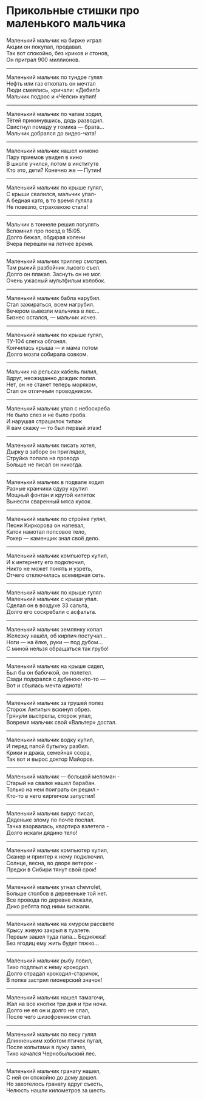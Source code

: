 # Прикольные стишки про маленького мальчика
Маленький мальчик на бирже играл  
Акции он покупал, продавал.  
Так вот спокойно, без криков и стонов,  
Он приграл 900 миллионов.  

----
Маленький мальчик по тундре гулял  
Нефть или газ откопать он мечтал  
Люди смеялись, кричали: «Дебил!»  
Мальчик подрос и «Челси» купил!  

----
Маленький мальчик по чатам ходил,  
Тётей прикинувшись, дядь разводил.  
Свистнул помаду у гомика — брата…  
Мальчик добрался до видео-чата!  

----
Маленький мальчик нашел кимоно  
Пару приемов увидел в кино  
В школе учился, потом в институте  
Кто это, дети? Конечно же — Путин!  

----
Маленький мальчик по крыше гулял,  
С крыши свалился, мальчик упал-  
А бедная катя, в то время гуляла  
Не повезло, страховкою стала!  

----
Мальчик в тоннеле решил погулять  
Вспомнил про поезд в 15:05.  
Долго бежал, обдирая колени  
Вчера перешли на летнее время.  

----
Маленький мальчик триллер смотрел.  
Там рыжий разбойник лысого съел.  
Долго он плакал. Заснуть он не мог.  
Очень ужасный мультфильм колобок.  

----
Маленький мальчик бабла нарубил.  
Стал зажираться, всем нагрубил.  
Вечером вывезли мальчика в лес…  
Бизнес остался, — мальчик исчез.  

----
Маленький мальчик по крыше гулял,  
ТУ-104 слегка обгонял.  
Кончилась крыша — и мама потом  
Долго мозги собирала совком.  

----
Мальчик на рельсах кабель пилил,  
Вдруг, неожиданно дождик полил.  
Нет, он не станет теперь моряком,  
Стал он отличным проводником.  

----
Маленький мальчик упал с небоскреба  
Не было слез и не было гроба.  
И нарушая страшилок типаж  
Я вам скажу — то был первый этаж!  

----
Маленький мальчик писать хотел,  
Дырку в заборе он приглядел,  
Струйка попала на провода  
Больше не писал он никогда.  

----
Маленький мальчик в подвале ходил  
Разные кранчики сдуру крутил  
Мощный фонтан и крутой кипяток  
Вынесли сваренный мяса кусок.  

----
Маленький мальчик по стройке гулял,  
Песни Киркорова он напевал,  
Каток намотал попсовое тело,  
Рокер — каменщик знал своё дело.  

----
Маленький мальчик компьютер купил,  
И к интернету его подключил,  
Никто не может понять и узреть,  
Отчего отключилась всемирная сеть.  

----
Маленький мальчик по крыше гулял  
Маленький мальчик с крыши упал.  
Сделал он в воздухе 33 сальта,  
Долго его соскребали с асфальта.  

----
Маленький мальчик землянку копал  
Железку нашёл, об кирпич постучал…  
Ноги — на ёлке, руки — под дубом…  
С миной нельзя обращаться так грубо!  

----
Маленький мальчик на крыше сидел,  
Был бы он бабочкой, он полетел.  
Сзади подкрался с дубиною кто-то —  
Вот и сбылась мечта идиота!  

----
Маленький мальчик за грушей полез  
Сторож Антипыч вскинул обрез.  
Грянули выстрелы, сторож упал,  
Вовремя мальчик свой «Вальтер» достал.  

----
Маленький мальчик водку купил,  
И перед папой бутылку разбил.  
Крики и драка, семейная ссора,  
Так вот и вырос доктор Майоров.  

----
Маленький мальчик — большой меломан -  
Старый на свалке нашел барабан.  
Только на нем поиграть он решил -  
Кто-то в него кирпичом запустил!  

----
Маленький мальчик вирус писал,  
Дяденьке злому по почте послал.  
Тачка взорвалась, квартира взлетела -  
Долго искали дядино тело!  

----
Маленький мальчик компьютер купил,  
Сканер и принтер к нему подключил.  
Солнце, весна, во дворе ветерок -  
Предки в Сибири тянут свой срок!  

----
Маленький мальчик угнал chevrolet,  
Больше столбов в деревеньке той нет.  
Все провода по деревне лежали,  
Дико ребята под ними визжали.  

----
Маленький мальчик на хмуром рассвете  
Крысу живую закрыл в туалете.  
Первым зашел туда папа… Бедняжка!  
Без ягодиц ему жить будет тяжко…  

----
Маленький мальчик рыбу ловил,  
Тихо подплыл к нему крокодил.  
Долго страдал крокодил-старичок,  
В попке застрял пионерский значок!  

----
Маленький мальчик нашел тамагочи,  
Жал на все кнопки три дня и три ночи.  
Долго не ел он и долго не спал,  
После чего шизофреником стал.  

----
Маленький мальчик по лесу гулял  
Длинненьким хоботом птичек пугал,  
После копытами в лужу залез,  
Тихо качался Чернобыльский лес.  

----
Маленький мальчик гранату нашел,  
С ней он спокойно до дому дошел.  
Но захотелось гранату вдруг съесть,  
Челюсть нашли километров за шесть.  
